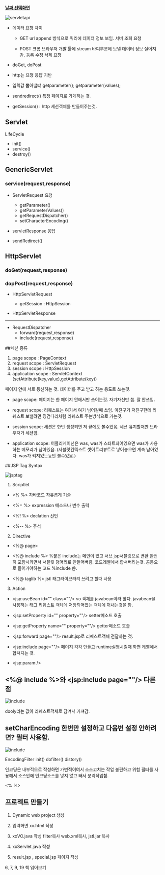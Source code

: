 ﻿**[날짜 선택화면](../README.md)**


![servletapi](../resources/servletapi.JPG)

- 데이터 요청 차이

  - GET url append 방식으로 쿼리에 데이터 정보 보임. 서버 조회 요청

  - POST 크롬 브라우저 개발 툴에 stream 바디부분에 보낼 데이터 정보 실어져 감.  등록 수정 삭제 요청

- doGet, doPost

- http는 요청 응답 기반 

- 입력값 뽑아낼떄 getparameter(); getparameter(values);

- sendredirect() 특정 페이지로 가게하는 것.

- getSession() : http 세션객체를 만들어주는것.

## Servlet

LifeCycle
- init()
- service()
- destroy()

## GenericServlet
### service(request,response)

- ServletRequest 요청
  - getParameter()
  - getParameterValues()
  - getRequestDispatcher()
  - setCharacterEncoding()

- servletResponse 응답
- sendRedirect()

## HttpServlet
### doGet(request,response)
### dopPost(request,response)

- HttpServletRequest
  - getSession : HttpSession

- HttpServletResponse

--------------------------------------------

- RequestDispatcher
  - forward(request,response)
  - include(request,response)


##세션 종류

1. page scope : PageContext
2. request scope : ServletRequest
3. session scope : HttpSession
4. application scope : ServletContext
(setAttribute(key,value),getAttribute(key))

페이지 안에 서로 통신하는 것.
데이터를 주고 받고 하는 용도로 쓰는것.

- page scope: 페이지는 한 페이지 안에서만 쓰이는것. 자기자신만 씀. 잘 안쓰임.

- request scope: 리퀘스트는 여기서 여기 넘어갈때 쓰임. 이친구가 저친구한테 리퀘스트 보낼려면 징검다리처럼 리퀘스트 주는방식으로 가는것.

- session scope: 세션은 한번 생성되면 저 끝에도 볼수있음. 세션 유지할때만 브라우저가 세션임.

- application scope: 어플리케이션은 was, was가 스타트되어있으면 was가 사용하는 메모리가 남아있음. 
(서블릿컨텍스트 셋어트리뷰트로 넣어놓으면 계속 남아있다. was가 켜져있는동안 볼수있음.)

##JSP Tag Syntax

![jsptag](../resources/jsptag2.JPG)

1. Scriptlet 

  - \<% %> 자바코드 자유롭게 기술

  - \<%= %> expression 메소드나 변수 출력

  - \<%! %> declation 선언

  - \<%-- %> 주석

2. Directive

- \<%@ page>

- \<%@ include %> %붙은 include는 메인이 있고 서브 jsp서블릿으로 변환 완전히 포함시키면서 서블릿 덩어리로 만들어버림. 
코드레벨에서 합쳐버리는것. 공통으로 들어가야하는 코드 %include 씀.

- \<%@ taglib %> jstl 태그라이브러리 쓰려고 할때 사용

3. Action

- \<jsp:useBean id="" class=""/> vo 객체를 javabean이라 핞다. javabean을 사용하는 태그
리퀘스트 객체에 저장되어있는 객체에 꺼내는것을 함.

- \<jsp:setProperty id="" property=""/> setter메소드 호출

- \<jsp:getProperty name="" property=""/> getter메소드 호출

- \<jsp:forward page=""/> result.jsp로 리퀘스트객체 전달하는 것.

- \<jsp:include page=""/> 페이지 각각 만들고 runtime실행시킬때 화면 레벨에서   합쳐지는 것.

- \<jsp:param />

## \<%@ include %>와 <jsp:include page=""/> 다른점

![include](../resources/include.JPG)

dooly라는 값이 리퀘스트객체로 담겨서 가져감.


## setCharEncoding 한번만 설정하고 다음번 설정 안하려면? 필터 사용함.


![include](../resources/filter.JPG)

EncodingFilter
init()
dofilter()
distory()

<filter-mapping>
  <Filter-name></>

인코딩은 내부적으로 작성하면 가변적이여서 소스고치는 작업 불편하고 위험
필터를 사용해서 소스안에 인코딩소스를 넣지 않고 빼서 분리작업함.

<%  %>


## 프로젝트 만들기

1. Dynamic web project 생성

2. 입력화면 xx.html 작성

3. xxVO.java 작성 filter복사 web.xml복사, jstl.jar 복사

4. xxServlet.java 작성

5. result.jsp , special.jsp  페이지 작성

6, 7, 9, 19 책 읽어보기

